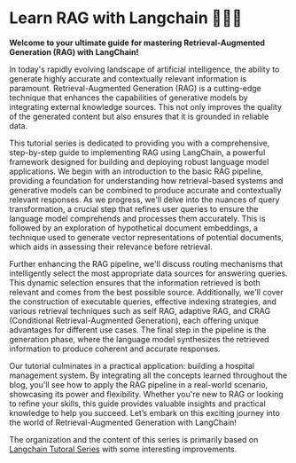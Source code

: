 # Learn RAG with Langchain 🦜⛓️‍💥

**Welcome to your ultimate guide for mastering Retrieval-Augmented Generation (RAG) with LangChain!**

In today's rapidly evolving landscape of artificial intelligence, the ability to generate highly accurate and contextually relevant information is paramount. Retrieval-Augmented Generation (RAG) is a cutting-edge technique that enhances the capabilities of generative models by integrating external knowledge sources. This not only improves the quality of the generated content but also ensures that it is grounded in reliable data. 

This tutorial series is dedicated to providing you with a comprehensive, step-by-step guide to implementing RAG using LangChain, a powerful framework designed for building and deploying robust language model applications. We begin with an introduction to the basic RAG pipeline, providing a foundation for understanding how retrieval-based systems and generative models can be combined to produce accurate and contextually relevant responses. As we progress, we'll delve into the nuances of query transformation, a crucial step that refines user queries to ensure the language model comprehends and processes them accurately. This is followed by an exploration of hypothetical document embeddings, a technique used to generate vector representations of potential documents, which aids in assessing their relevance before retrieval.

Further enhancing the RAG pipeline, we'll discuss routing mechanisms that intelligently select the most appropriate data sources for answering queries. This dynamic selection ensures that the information retrieved is both relevant and comes from the best possible source. Additionally, we'll cover the construction of executable queries, effective indexing strategies, and various retrieval techniques such as self RAG, adaptive RAG, and CRAG (Conditional Retrieval-Augmented Generation), each offering unique advantages for different use cases. The final step in the pipeline is the generation phase, where the language model synthesizes the retrieved information to produce coherent and accurate responses.

Our tutorial culminates in a practical application: building a hospital management system. By integrating all the concepts learned throughout the blog, you'll see how to apply the RAG pipeline in a real-world scenario, showcasing its power and flexibility. Whether you're new to RAG or looking to refine your skills, this guide provides valuable insights and practical knowledge to help you succeed. Let’s embark on this exciting journey into the world of Retrieval-Augmented Generation with LangChain!

The organization and the content of this series is primarily based on [Langchain Tutoral Series](https://www.youtube.com/watch?v=wd7TZ4w1mSw&list=PLfaIDFEXuae2LXbO1_PKyVJiQ23ZztA0x) with some interesting improvements. 

```{tableofcontents}
```
